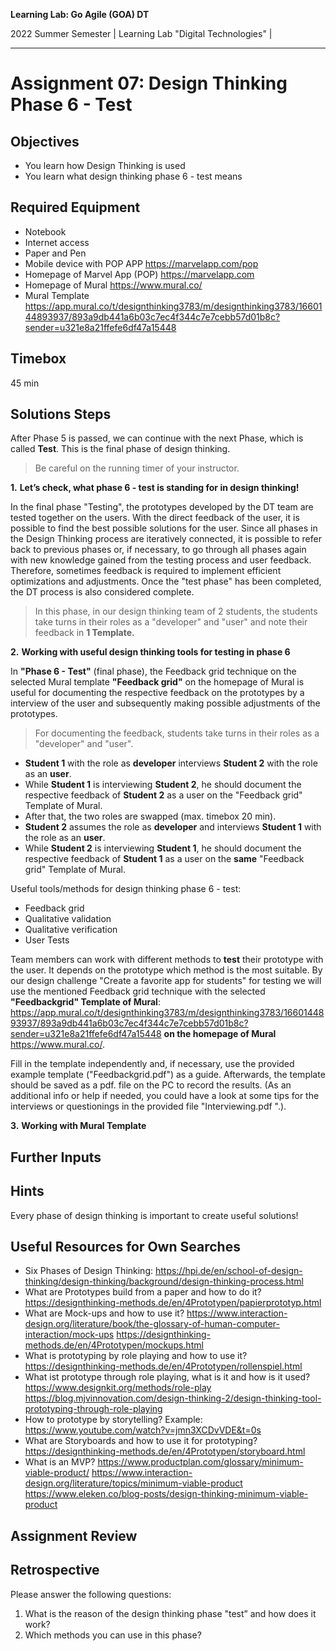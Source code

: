 <!--- Learning Lab: "Digital Technologies" GOA DT
Author: Mert Ünal 		Date: 2022  

-->



**Learning Lab: Go Agile (GOA) DT**   

2022 Summer Semester | Learning Lab "Digital Technologies" |  

***

# Assignment 07: Design Thinking Phase 6 - Test

## Objectives
- You learn how Design Thinking is used
- You learn what design thinking phase 6 - test means

## Required Equipment
- Notebook
- Internet access
- Paper and Pen
- Mobile device with POP APP <https://marvelapp.com/pop>
- Homepage of Marvel App (POP) <https://marvelapp.com>
- Homepage of Mural <https://www.mural.co/> 
- Mural Template <https://app.mural.co/t/designthinking3783/m/designthinking3783/1660144893937/893a9db441a6b03c7ec4f344c7e7cebb57d01b8c?sender=u321e8a21ffefe6df47a15448>


## Timebox

45 min

## Solutions Steps

After Phase 5 is passed, we can continue with the next Phase, which is called **Test**. This is the final phase of design thinking.


> Be careful on the running timer of your instructor. 


**1.**  **Let’s check, what phase 6 - test is standing for in design thinking!**

In the final phase "Testing", the prototypes developed by the DT team are tested together on the users. 
With the direct feedback of the user, it is possible to find the best possible solutions for the user. 
Since all phases in the Design Thinking process are iteratively connected, it is possible to refer back to previous phases or, if necessary, to go through all phases again with new knowledge gained from the testing process and user feedback. 
Therefore, sometimes feedback is required to implement efficient optimizations and adjustments. 
Once the "test phase" has been completed, the DT process is also considered complete. 


>In this phase, in our design thinking team of 2 students, the students take turns in their roles as a "developer" and "user" and note their feedback in **1 Template.**



**2.**  **Working with useful design thinking tools for testing in phase 6**

In **"Phase 6 - Test"** (final phase), the Feedback grid technique on the selected Mural template **"Feedback grid"** on the homepage of Mural is useful for documenting the respective feedback on the prototypes by a interview of the user and subsequently making possible adjustments of the prototypes.


>For documenting the feedback, students take turns in their roles as a "developer" and "user".
* **Student 1** with the role as **developer** interviews **Student 2** with the role as an **user**. 
* While **Student 1** is interviewing **Student 2**, he should document the respective feedback of **Student 2** as a user on the "Feedback grid" Template of Mural.
* After that, the two roles are swapped (max. timebox 20 min).
* **Student 2** assumes the role as **developer** and interviews **Student 1** with the role as an **user**. 
* While **Student 2** is interviewing **Student 1**, he should document the respective feedback of **Student 1** as a user on the **same** "Feedback grid" Template of Mural.



Useful tools/methods for design thinking phase 6 - test:

* Feedback grid
* Qualitative validation
* Qualitative verification
* User Tests



Team members can work with different methods to **test** their prototype with the user. It depends on the prototype which method is the most suitable.
By our design challenge "Create a favorite app for students" for testing we will use the mentioned Feedback grid technique with the selected **"Feedbackgrid" Template of Mural**: <https://app.mural.co/t/designthinking3783/m/designthinking3783/1660144893937/893a9db441a6b03c7ec4f344c7e7cebb57d01b8c?sender=u321e8a21ffefe6df47a15448> **on the homepage of Mural** <https://www.mural.co/>.

Fill in the template independently and, if necessary, use the provided example template ("Feedbackgrid.pdf") as a guide. Afterwards, the template should be saved as a pdf. file on the PC to record the results. (As an additional info or help if needed, you could have a look at some tips for the interviews or questionings in the provided file "Interviewing.pdf ".).



**3.** **Working with Mural Template**






## Further Inputs

## Hints

Every phase of design thinking is important to create useful solutions!


## Useful Resources for Own Searches

- Six Phases of Design Thinking: <https://hpi.de/en/school-of-design-thinking/design-thinking/background/design-thinking-process.html>
- What are Prototypes build from a paper and how to do it? <https://designthinking-methods.de/en/4Prototypen/papierprototyp.html>
- What are Mock-ups and how to use it? <https://www.interaction-design.org/literature/book/the-glossary-of-human-computer-interaction/mock-ups> <https://designthinking-methods.de/en/4Prototypen/mockups.html>
- What is prototyping by role playing and how to use it? <https://designthinking-methods.de/en/4Prototypen/rollenspiel.html>
- What ist prototype through role playing, what is it and how is it used? <https://www.designkit.org/methods/role-play> <https://blog.mjvinnovation.com/design-thinking-2/design-thinking-tool-prototyping-through-role-playing>
- How to prototype by storytelling? Example: <https://www.youtube.com/watch?v=jmn3XCDvVDE&t=0s>
- What are Storyboards and how to use it for prototyping? <https://designthinking-methods.de/en/4Prototypen/storyboard.html>
- What is an MVP? <https://www.productplan.com/glossary/minimum-viable-product/> <https://www.interaction-design.org/literature/topics/minimum-viable-product> <https://www.eleken.co/blog-posts/design-thinking-minimum-viable-product>



## Assignment Review

## Retrospective
Please answer the following questions: 

1. What is the reason of the design thinking phase "test” and how does it work?
2. Which methods you can use in this phase?

